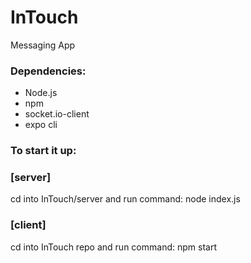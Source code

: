 # InTouch
Messaging App

### Dependencies:
- Node.js
- npm
- socket.io-client
- expo cli
### To start it up:
### [server]
cd into InTouch/server and run command: node index.js
### [client]
cd into InTouch repo and run command: npm start
